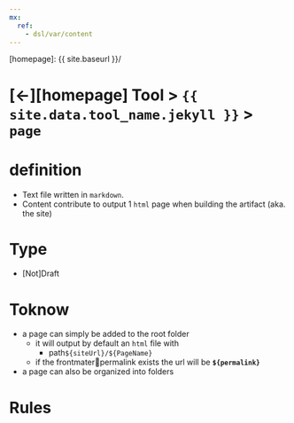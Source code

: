 ```yaml
---
mx:
  ref:
    - dsl/var/content
---
```



[//]: #(Reference)
[homepage]:   {{ site.baseurl }}/

# [&larr;][homepage] Tool > `{{ site.data.tool_name.jekyll }}` > `page`

# definition
- Text file written in `markdown`.
- Content contribute to output 1 `html` page when building the artifact (aka. the site)

# Type
- [Not]Draft

# Toknow
- a page can simply be added to the root folder
  - it will output by default an `html` file with 
    - path`${siteUrl}/${PageName}`
  - if the frontmater:key:permalink exists the url will be **`${permalink}`**
- a page can also be organized into folders

# Rules
